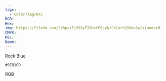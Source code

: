```yaml
---
tags:
  - Color/Tag/NTC
RGB:
Hex:
img: https://filedn.com/l0hpzxl1f01yT7GHxtF8cyk/Color%20Snake/standard_csv_to_svg/%23/9EB1CD.svg
CMYK:
HSL:
Name:
---
```

Rock Blue
```palette
#9EB1CD
```
RGB
